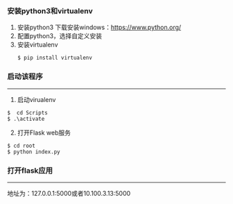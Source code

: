 ### 安装python3和virtualenv
1. 安装python3
   下载安装windows：https://www.python.org/
2. 配置python3，选择自定义安装
3. 安装virtualenv
    ```
    $ pip install virtualenv
    ```

### 启动该程序

---

1. 启动virualenv   
```
$  cd Scripts
$ .\activate
```
2. 打开Flask web服务
```
$ cd root
$ python index.py
```

### 打开flask应用
---
地址为：127.0.0.1:5000或者10.100.3.13:5000
